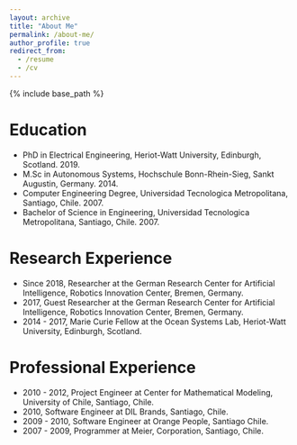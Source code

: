 ```yaml
---
layout: archive
title: "About Me"
permalink: /about-me/
author_profile: true
redirect_from:
  - /resume
  - /cv
---
```


{% include base_path %}

Education
======
* PhD in Electrical Engineering, Heriot-Watt University, Edinburgh, Scotland. 2019.
* M.Sc in Autonomous Systems, Hochschule Bonn-Rhein-Sieg, Sankt Augustin, Germany. 2014.
* Computer Engineering Degree, Universidad Tecnologica Metropolitana, Santiago, Chile. 2007.
* Bachelor of Science in Engineering, Universidad Tecnologica Metropolitana, Santiago, Chile. 2007.


Research Experience
======

* Since 2018, Researcher at the German Research Center for Artificial Intelligence, Robotics Innovation Center, Bremen, Germany.
* 2017, Guest Researcher at the German Research Center for Artificial Intelligence, Robotics Innovation Center, Bremen, Germany.
* 2014 - 2017, Marie Curie Fellow at the Ocean Systems Lab, Heriot-Watt University, Edinburgh, Scotland.

Professional Experience
======
* 2010 - 2012, Project Engineer at Center for Mathematical Modeling, University of Chile, Santiago, Chile.
* 2010, Software Engineer at DIL Brands, Santiago, Chile.
* 2009 - 2010, Software Engineer at Orange People, Santiago Chile.
* 2007 - 2009, Programmer at Meier, Corporation, Santiago, Chile.
